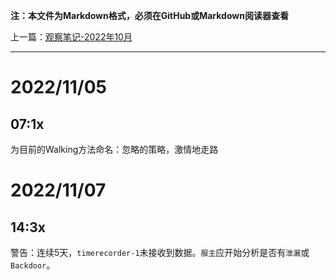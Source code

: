 **注：本文件为Markdown格式，必须在GitHub或Markdown阅读器查看**

上一篇：[观察笔记-2022年10月](https://github.com/wujinjun-MC/spectator-notes/blob/main/%E8%A7%82%E5%AF%9F%E7%AC%94%E8%AE%B0/%E8%A7%82%E5%AF%9F%E7%AC%94%E8%AE%B0-2022%E5%B9%B410%E6%9C%88.md)

--------

# 2022/11/05

## 07:1x

为目前的Walking方法命名：忽略的策略，激情地走路

# 2022/11/07

## 14:3x

警告：连续5天，`timerecorder-1`未接收到数据。`服主`应开始分析是否有`泄漏`或`Backdoor`。

